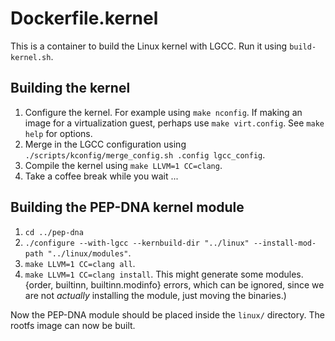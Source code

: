 # Dockerfile.kernel

This is a container to build the Linux kernel with LGCC. Run it using
`build-kernel.sh`.

## Building the kernel

1. Configure the kernel. For example using `make nconfig`. If making an
   image for a virtualization guest, perhaps use `make virt.config`. See
   `make help` for options.
1. Merge in the LGCC configuration using
   `./scripts/kconfig/merge_config.sh .config lgcc_config`.
1. Compile the kernel using `make LLVM=1 CC=clang`.
1. Take a coffee break while you wait ...

## Building the PEP-DNA kernel module

1. `cd ../pep-dna`
1. `./configure --with-lgcc --kernbuild-dir "../linux" --install-mod-path "../linux/modules"`.
1. `make LLVM=1 CC=clang all`.
1. `make LLVM=1 CC=clang install`. This might generate some modules.{order,
   builtinn, builtinn.modinfo} errors, which can be ignored, since we are not
   _actually_ installing the module, just moving the binaries.)

Now the PEP-DNA module should be placed inside the `linux/` directory. The
rootfs image can now be built.
